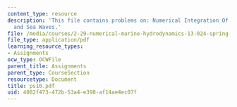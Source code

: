 ```yaml
---
content_type: resource
description: 'This file contains problems on: Numerical Integration Of 1st Order ODE
  and Sea Waves.'
file: /media/courses/2-29-numerical-marine-hydrodynamics-13-024-spring-2003/4082f473472b53a4e398af14ae4ec07f_ps10.pdf
file_type: application/pdf
learning_resource_types:
- Assignments
ocw_type: OCWFile
parent_title: Assignments
parent_type: CourseSection
resourcetype: Document
title: ps10.pdf
uid: 4082f473-472b-53a4-e398-af14ae4ec07f
---
```

